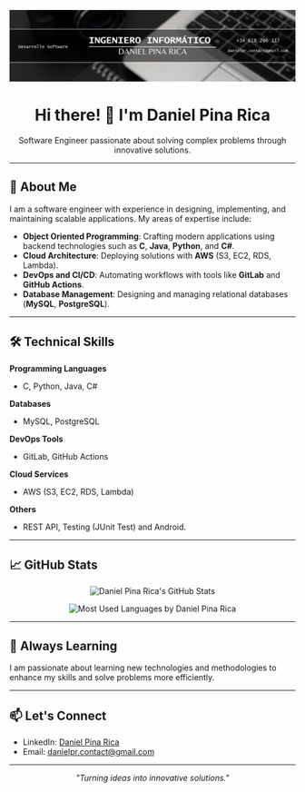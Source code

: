 <!-- Banner -->
<p align="center">
  <img src="banner.jpg" alt="Daniel Pina Rica's Banner" />
</p>

<h1 align="center">Hi there! 👋 I'm Daniel Pina Rica</h1>

<p align="center">
  Software Engineer passionate about solving complex problems through innovative solutions.
</p>

---

## 🚀 About Me

I am a software engineer with experience in designing, implementing, and maintaining scalable applications. My areas of expertise include:
- **Object Oriented Programming**: Crafting modern applications using backend technologies such as **C**, **Java**, **Python**, and **C#**.
- **Cloud Architecture**: Deploying solutions with **AWS** (S3, EC2, RDS, Lambda).
- **DevOps and CI/CD**: Automating workflows with tools like **GitLab** and **GitHub Actions**.
- **Database Management**: Designing and managing relational databases (**MySQL**, **PostgreSQL**).

---

## 🛠️ Technical Skills

**Programming Languages**
- C, Python, Java, C#

**Databases**
- MySQL, PostgreSQL

**DevOps Tools**
- GitLab, GitHub Actions

**Cloud Services**
- AWS (S3, EC2, RDS, Lambda)

**Others**
- REST API, Testing (JUnit Test) and Android.

---

## 📈 GitHub Stats

<p align="center">
  <img src="https://github-readme-stats.vercel.app/api?username=DanielPinaa&show_icons=true&theme=radical" alt="Daniel Pina Rica's GitHub Stats" />
</p>

<p align="center">
  <img src="https://github-readme-stats.vercel.app/api/top-langs/?username=DanielPinaa&layout=compact&theme=radical" alt="Most Used Languages by Daniel Pina Rica" />
</p>

---

## 🌱 Always Learning

I am passionate about learning new technologies and methodologies to enhance my skills and solve problems more efficiently. 

---

## 📫 Let's Connect

- LinkedIn: [Daniel Pina Rica](https://www.linkedin.com/in/daniel-pina-rica-5615972a3/)
- Email: [danielpr.contact@gmail.com](mailto:danielpr.contact@gmail.com)

---

<p align="center">
  <em>"Turning ideas into innovative solutions."</em>
</p>
